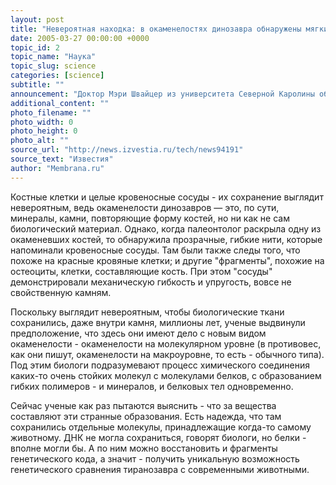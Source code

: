 ```yaml
---
layout: post
title: "Невероятная находка: в окаменелостях динозавра обнаружены мягкие ткани"
date: 2005-03-27 00:00:00 +0000
topic_id: 2
topic_name: "Наука"
topic_slug: science
categories: [science]
subtitle: ""
announcement: "Доктор Мэри Швайцер из университета Северной Каролины обнаружила мягкие ткани внутри окаменелостей тиранозавра (tyrannosaurus rex) возрастом 68 млн. лет. Останки этого динозавра были найдены ранее в штате Монтана."
additional_content: ""
photo_filename: ""
photo_width: 0
photo_height: 0
photo_alt: ""
source_url: "http://news.izvestia.ru/tech/news94191"
source_text: "Известия"
author: "Membrana.ru"
---
```

Костные клетки и целые кровеносные сосуды - их сохранение выглядит невероятным, ведь окаменелости динозавров &mdash; это, по сути, минералы, камни, повторяющие форму костей, но ни как не сам биологический материал. Однако, когда палеонтолог раскрыла одну из окаменевших костей, то обнаружила прозрачные, гибкие нити, которые напоминали кровеносные сосуды. Там были также следы того, что похоже на красные кровяные клетки; и другие "фрагменты", похожие на остеоциты, клетки, составляющие кость. При этом "сосуды" демонстрировали механическую гибкость и упругость, вовсе не свойственную камням.

Поскольку выглядит невероятным, чтобы биологические ткани сохранились, даже внутри камня, миллионы лет, ученые выдвинули предположение, что здесь они имеют дело с новым видом окаменелости - окаменелости на молекулярном уровне (в противовес, как они пишут, окаменелости на макроуровне, то есть - обычного типа). Под этим биологи подразумевают процесс химического соединения каких-то очень стойких молекул с молекулами белков, с образованием гибких полимеров - и минералов, и белковых тел одновременно.

Сейчас ученые как раз пытаются выяснить - что за вещества составляют эти странные образования. Есть надежда, что там сохранились отдельные молекулы, принадлежащие когда-то самому животному. ДНК не могла сохраниться, говорят биологи, но белки - вполне могли бы. А по ним можно восстановить и фрагменты генетического кода, а значит - получить уникальную возможность генетического сравнения тиранозавра с современными животными.
